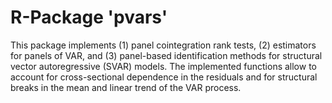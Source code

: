 # R-Package 'pvars'

This package implements (1) panel cointegration rank tests,
(2) estimators for panels of VAR, and (3) panel-based
identification methods for structural vector autoregressive
(SVAR) models. The implemented functions allow to account
for cross-sectional dependence in the residuals and for
structural breaks in the mean and linear trend of the VAR
process.
